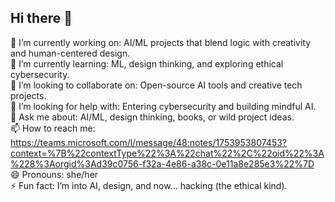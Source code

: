 ## Hi there 👋

🔭 I’m currently working on: AI/ML projects that blend logic with creativity and human-centered design.  
🌱 I’m currently learning: ML, design thinking, and exploring ethical cybersecurity.  
👯 I’m looking to collaborate on: Open-source AI tools and creative tech projects.  
🤔 I’m looking for help with: Entering cybersecurity and building mindful AI.  
💬 Ask me about: AI/ML, design thinking, books, or wild project ideas.  
📫 How to reach me: https://teams.microsoft.com/l/message/48:notes/1753953807453?context=%7B%22contextType%22%3A%22chat%22%2C%22oid%22%3A%228%3Aorgid%3Ad39c0756-f32a-4e86-a38c-0e11a8e285e3%22%7D
😄 Pronouns: she/her  
⚡ Fun fact: I’m into AI, design, and now... hacking (the ethical kind).
